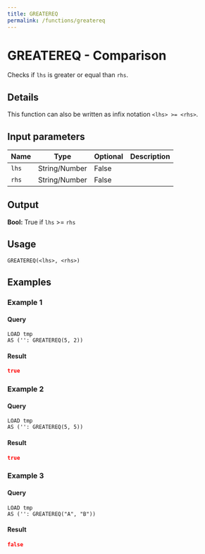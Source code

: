```yaml
---
title: GREATEREQ
permalink: /functions/greatereq
---
```


# GREATEREQ - Comparison

Checks if `lhs` is greater or equal than `rhs`.

## Details

This function can also be written as infix notation `<lhs> >= <rhs>`.

## Input parameters

| Name | Type | Optional | Description |
| --- | --- | --- | --- |
| `lhs` | String/Number | False |  |
| `rhs` | String/Number | False |  |

## Output

**Bool:** True if `lhs` >= `rhs`

## Usage

```joda
GREATEREQ(<lhs>, <rhs>)
```

## Examples

### Example 1


#### Query
```joda
LOAD tmp
AS ('': GREATEREQ(5, 2))
```
#### Result
```json
true
```


### Example 2


#### Query
```joda
LOAD tmp
AS ('': GREATEREQ(5, 5))
```
#### Result
```json
true
```


### Example 3


#### Query
```joda
LOAD tmp
AS ('': GREATEREQ("A", "B"))
```
#### Result
```json
false
```


